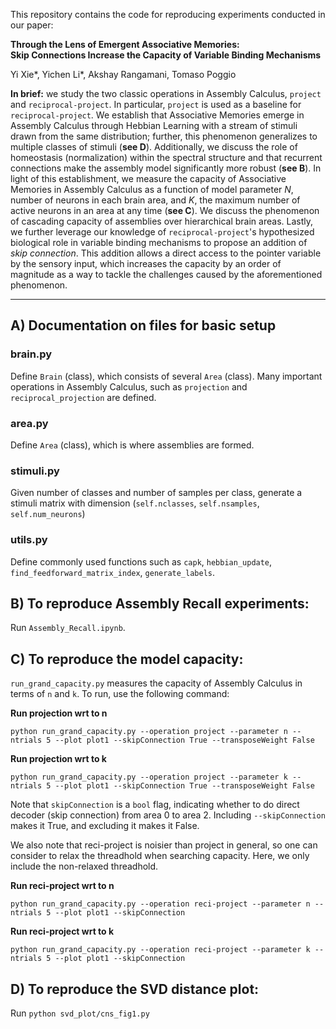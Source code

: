 This repository contains the code for reproducing experiments conducted in our paper:

**Through the Lens of Emergent Associative Memories: <br>
Skip Connections Increase the Capacity of Variable Binding Mechanisms**

Yi Xie*, Yichen Li*, Akshay Rangamani, Tomaso Poggio

**In brief:** we study the two classic operations in Assembly Calculus, $\texttt{project}$ and $\texttt{reciprocal-project}$. In particular, $\texttt{project}$ is used as a baseline for $\texttt{reciprocal-project}$. We establish that Associative Memories emerge in Assembly Calculus through Hebbian Learning with a stream of stimuli drawn from the same distribution; further, this phenomenon generalizes to multiple classes of stimuli (**see D**). Additionally, we discuss the role of homeostasis (normalization) within the spectral structure and that recurrent connections make the assembly model significantly more robust (**see B**). In light of this establishment, we measure the capacity of Associative Memories in Assembly Calculus as a function of model parameter $N$, number of neurons in each brain area, and $K$, the maximum number of active neurons in an area at any time (**see C**). We discuss the phenomenon of cascading capacity of assemblies over hierarchical brain areas. Lastly, we further leverage our knowledge of $\texttt{reciprocal-project}$'s hypothesized biological role in variable binding mechanisms to propose an addition of $\textit{skip connection}$. This addition allows a direct access to the pointer variable by the sensory input, which increases the capacity by an order of magnitude as a way to tackle the challenges caused by the aforementioned phenomenon. 

---

## A) Documentation on files for basic setup

### brain.py 
Define `Brain` (class), which consists of several `Area` (class). 
Many important operations in Assembly Calculus, such as `projection` and `reciprocal_projection` are defined.

### area.py
Define `Area` (class), which is where assemblies are formed.

### stimuli.py
Given number of classes and number of samples per class, generate a stimuli matrix with dimension (`self.nclasses`, `self.nsamples`, `self.num_neurons`)

### utils.py
Define commonly used functions such as `capk`, `hebbian_update`, `find_feedforward_matrix_index`, `generate_labels`.

## B) To reproduce Assembly Recall experiments:
Run `Assembly_Recall.ipynb`.

## C) To reproduce the model capacity:
`run_grand_capacity.py` measures the capacity of Assembly Calculus in terms of `n` and `k`.
To run, use the following command:

**Run projection wrt to n**
```
python run_grand_capacity.py --operation project --parameter n --ntrials 5 --plot plot1 --skipConnection True --transposeWeight False
```

**Run projection wrt to k**
```
python run_grand_capacity.py --operation project --parameter k --ntrials 5 --plot plot1 --skipConnection True --transposeWeight False
```

Note that `skipConnection` is a `bool` flag, indicating whether to do direct decoder (skip connection) from area 0 to area 2.
Including `--skipConnection` makes it True, and excluding it makes it False.

We also note that reci-project is noisier than project in general, so one can consider to relax the threadhold when searching capacity. Here, we only include the non-relaxed threadhold.

**Run reci-project wrt to n**
```
python run_grand_capacity.py --operation reci-project --parameter n --ntrials 5 --plot plot1 --skipConnection
```

**Run reci-project wrt to k**
```
python run_grand_capacity.py --operation reci-project --parameter k --ntrials 5 --plot plot1 --skipConnection
```

## D) To reproduce the SVD distance plot:
Run `python svd_plot/cns_fig1.py`
